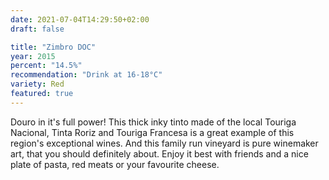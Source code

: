 ```yaml
---
date: 2021-07-04T14:29:50+02:00
draft: false

title: "Zimbro DOC"
year: 2015
percent: "14.5%"
recommendation: "Drink at 16-18°C"
variety: Red
featured: true
---
```


Douro in it's full power! This thick inky tinto made of the local Touriga Nacional, Tinta Roriz and Touriga Francesa is a great example of this region's exceptional wines. And this family run vineyard is pure winemaker art, that you should definitely about. Enjoy it best with friends and a nice plate of pasta, red meats or your favourite cheese.
